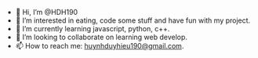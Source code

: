 - 👋 Hi, I’m @HDH190
- 👀 I’m interested in eating, code some stuff and have fun with my project.
- 🌱 I’m currently learning javascript, python, c++.
- 💞️ I’m looking to collaborate on learning web develop.
- 📫 How to reach me: huynhduyhieu190@gmail.com.

<!---
HDH190/HDH190 is a ✨ special ✨ repository because its `README.md` (this file) appears on your GitHub profile.
You can click the Preview link to take a look at your changes.
--->
